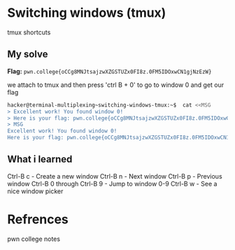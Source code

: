 # Switching windows (tmux)
tmux shortcuts

## My solve
**Flag:** `pwn.college{oCCg8MNJtsajzwXZGSTUZx0FI8z.0FM5IDOxwCN1gjNzEzW}`

we attach to tmux and then press 'ctrl B + 0' to go to window 0 and get our flag

```bash
hacker@terminal-multiplexing~switching-windows-tmux:~$  cat <<MSG
> Excellent work! You found window 0!
> Here is your flag: pwn.college{oCCg8MNJtsajzwXZGSTUZx0FI8z.0FM5IDOxwCN1gjNzEzW}
> MSG
Excellent work! You found window 0!
Here is your flag: pwn.college{oCCg8MNJtsajzwXZGSTUZx0FI8z.0FM5IDOxwCN1gjNzEzW}
```

## What i learned
Ctrl-B c - Create a new window
Ctrl-B n - Next window
Ctrl-B p - Previous window
Ctrl-B 0 through Ctrl-B 9 - Jump to window 0-9
Ctrl-B w - See a nice window picker

# Refrences
pwn college notes